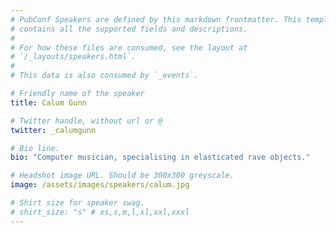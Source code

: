 ```yaml
---
# PubConf Speakers are defined by this markdown frontmatter. This template
# contains all the supported fields and descriptions.
#
# For how these files are consumed, see the layout at
# `/_layouts/speakers.html`.
#
# This data is also consumed by `_events`.

# Friendly name of the speaker
title: Calum Gunn

# Twitter handle, without url or @
twitter: _calumgunn

# Bio line.
bio: "Computer musician, specialising in elasticated rave objects."

# Headshot image URL. Should be 300x300 greyscale.
image: /assets/images/speakers/calum.jpg

# Shirt size for speaker swag.
# shirt_size: "s" # xs,s,m,l,xl,xxl,xxxl
---
```

